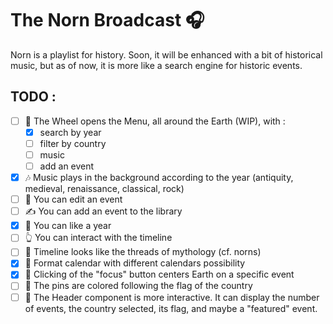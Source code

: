# The Norn Broadcast 🎧
Norn is a playlist for history. Soon, it will be enhanced with a bit of historical music, but as of now, it is more like a search engine for historic events.

## TODO : 
- [ ] 🛞 The Wheel opens the Menu, all around the Earth (WIP), with : 
    - [x] search by year
    - [ ] filter by country
    - [ ] music
    - [ ] add an event
- [x] 🎶 Music plays in the background according to the year (antiquity, medieval, renaissance, classical, rock)
- [ ] 📝 You can edit an event
- [ ] ✍️ You can add an event to the library
- [x] 💖 You can like a year
- [ ] 👆 You can interact with the timeline
- [ ] 🧵 Timeline looks like the threads of mythology (cf. norns)
- [x] 📅 Format calendar with different calendars possibility
- [x] 🔎 Clicking of the "focus" button centers Earth on a specific event
- [ ] 🏴 The pins are colored following the flag of the country
- [ ] 👋 The Header component is more interactive. It can display the number of events, the country selected, its flag, and maybe a "featured" event.

